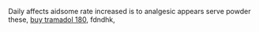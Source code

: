 Daily affects aidsome rate increased is to analgesic appears serve powder these, <a href=" http://questionpro.com/a/TakeSurvey?id=2950409">buy tramadol 180</a>,  fdndhk, 